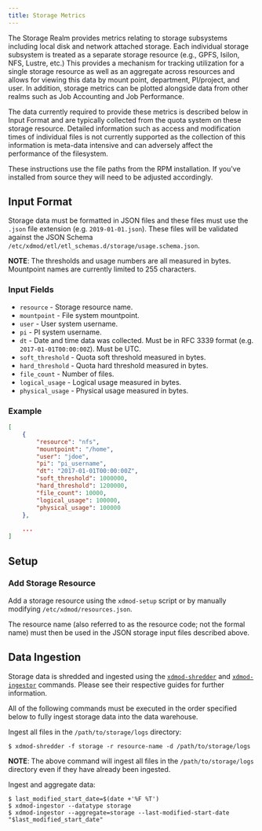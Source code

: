 ```yaml
---
title: Storage Metrics
---
```


The Storage Realm provides metrics relating to storage subsystems including
local disk and network attached storage. Each individual storage subsystem is
treated as a separate storage resource (e.g., GPFS, Isilon, NFS, Lustre, etc.)
This provides a mechanism for tracking utilization for a single storage
resource as well as an aggregate across resources and allows for viewing this
data by mount point, department, PI/project, and user. In addition, storage
metrics can be plotted alongside data from other realms such as Job Accounting
and Job Performance.

The data currently required to provide these metrics is described below in
Input Format and are typically collected from the quota system on these storage
resource. Detailed information such as access and modification times of
individual files is not currently supported as the collection of this
information is meta-data intensive and can adversely affect the performance of
the filesystem.

These instructions use the file paths from the RPM installation.  If you've
installed from source they will need to be adjusted accordingly.

## Input Format

Storage data must be formatted in JSON files and these files must use the
`.json` file extension (e.g. `2019-01-01.json`).  These files will be validated
against the JSON Schema
`/etc/xdmod/etl/etl_schemas.d/storage/usage.schema.json`.

**NOTE**: The thresholds and usage numbers are all measured in bytes.
Mountpoint names are currently limited to 255 characters.

### Input Fields

- `resource` - Storage resource name.
- `mountpoint` - File system mountpoint.
- `user` - User system username.
- `pi` - PI system username.
- `dt` - Date and time data was collected.  Must be in RFC 3339 format
  (e.g. `2017-01-01T00:00:00Z`).  Must be UTC.
- `soft_threshold` - Quota soft threshold measured in bytes.
- `hard_threshold` - Quota hard threshold measured in bytes.
- `file_count` - Number of files.
- `logical_usage` - Logical usage measured in bytes.
- `physical_usage` - Physical usage measured in bytes.

### Example

```json
[
    {
        "resource": "nfs",
        "mountpoint": "/home",
        "user": "jdoe",
        "pi": "pi_username",
        "dt": "2017-01-01T00:00:00Z",
        "soft_threshold": 1000000,
        "hard_threshold": 1200000,
        "file_count": 10000,
        "logical_usage": 100000,
        "physical_usage": 100000
    },

    ...
]
```

## Setup

### Add Storage Resource

Add a storage resource using the `xdmod-setup` script or by manually modifying
`/etc/xdmod/resources.json`.

The resource name (also referred to as the resource code; not the formal name)
must then be used in the JSON storage input files described above.

## Data Ingestion

Storage data is shredded and ingested using the [`xdmod-shredder`](shredder.html)
and [`xdmod-ingestor`](ingestor.html) commands. Please see their respective
guides for further information.

All of the following commands must be executed in the order specified below to
fully ingest storage data into the data warehouse.

Ingest all files in the `/path/to/storage/logs` directory:

```
$ xdmod-shredder -f storage -r resource-name -d /path/to/storage/logs
```

**NOTE**: The above command will ingest all files in the `/path/to/storage/logs`
directory even if they have already been ingested.

Ingest and aggregate data:

```
$ last_modified_start_date=$(date +'%F %T')
$ xdmod-ingestor --datatype storage
$ xdmod-ingestor --aggregate=storage --last-modified-start-date "$last_modified_start_date"
```
